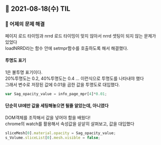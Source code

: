 ## 📆 2021-08-18(수) TIL


### 🤔 어제의 문제 해결

페이지 로드 타이밍과 nrrd 로드 타이밍이 맞지 않아서 nrrd 셋팅이 되지 않는 문제가 있었다<br>
loadNRRD라는 함수 안에 setmpr함수를 호출하도록 해서 해결했다. 

#### 투명도 표기
1은 불투명 표기이다.  <br>
20%투명도는 0.2, 40%투명도는 0.4 ... 이런식으로 투명도를 나타내야 했다<br>
그래서 변수로 저장된 값에 0.01을 곱한 값을 투명도로 대입했다.

```javascript
var Sag_opacity_value = info_page_mpr[4]*0.01;

```

#### 단순히 UI에만 값을 세팅해놓으면 될줄 알았는데, 아니였다 
DOM객체를 조작해서 값을 넣어야 함을 배웠다!<br>
chrome의 watch를 활용해서 속성값을 샅샅히 살펴보고, 값을 대입했다

```javascript
sliceMesh[0].material.opacity = Sag_opacity_value;
s_Volume.sliceList[0].mesh.visible = false;

```

